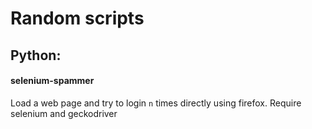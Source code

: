 # Random scripts

## Python:

#### selenium-spammer 

Load a web page and try to login `n` times directly using firefox. Require selenium and geckodriver

